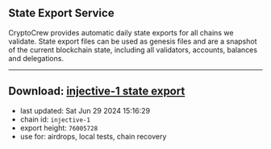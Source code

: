 ## State Export Service
CryptoCrew provides automatic daily state exports for all chains we validate. State export files can be used as genesis files and are a snapshot of the current blockchain state, including all validators, accounts, balances and delegations.

---
**Download: [injective-1 state export](https://dl-eu2.ccvalidators.com/SERVICE/injective/injective-1_export_76005728.json)**
---

- last updated: Sat Jun 29 2024 15:16:29
- chain id: `injective-1`
- export height: `76005728`
- use for: airdrops, local tests, chain recovery
